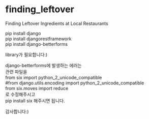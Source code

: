 # finding_leftover
Finding Leftover Ingredients at Local Restaurants


pip install django <br>
pip install djangorestframework <br>
pip install django-betterforms

library가 필요합니다:)

django-betterforms에 발생하는 에러는 <br>
관련 파일을<br>
from six import python_2_unicode_compatible<br>
#from django.utils.encoding import python_2_unicode_compatible<br>
from six.moves import reduce<br>
로 수정해주시고 <br>
pip install six 해주시면 됩니다.<br>

감사합니다:)
